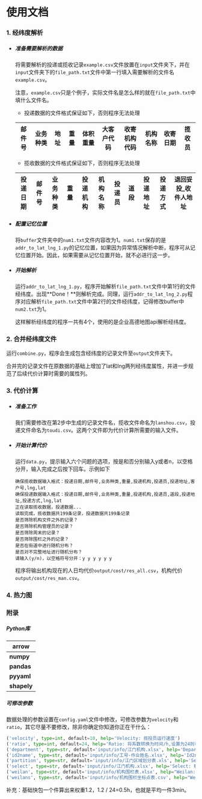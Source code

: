 # 使用文档

### 1. 经纬度解析

- ##### 准备需要解析的数据

  将需要解析的投递或揽收记录`example.csv`文件放置在`input`文件夹下，并在`input`文件夹下的`file_path.txt`文件中第一行填入需要解析的文件名`example.csv`。

  注意，`example.csv`只是个例子，实际文件名是怎么样的就在`file_path.txt`中填什么文件名。

  - 投递数据的文件格式保证如下，否则程序无法处理

  | 邮件号 | 业务种类 | 地址 | 重量 | 体积重量 | 大客户代码 | 收寄机构代码 | 机构名称 | 收寄日期 | 揽收员 |
  | ------ | -------- | ---- | ---- | -------- | ---------- | ------------ | -------- | -------- | ------ |

  - 揽收数据的文件格式保证如下，否则程序无法处理

  | 投递日期 | 邮件号 | 业务种类 | 重量 | 投递机构 | 机构名称 | 投递员 | 道段 | 投递地址 | 投递方式 | 退回妥投_收件人地址 |
  | -------- | ------ | -------- | ---- | -------- | -------- | ------ | ---- | -------- | -------- | ------------------- |

- ##### 配置记忆位置

  将`buffer`文件夹中的`num1.txt`文件内容改为1。`num1.txt`保存的是`addr_to_lat_lng_1.py`的记忆位置，如果因为异常情况解析中断，程序可从记忆位置开始。因此，如果需要从记忆位置开始，就不必进行这一步。

- ##### 开始解析

  运行`addr_to_lat_lng_1.py`，程序开始解析`file_path.txt`文件中第1行的文件经纬度。出现**Done！**则解析完成。同理，运行`addr_to_lat_lng_2.py`程序对应解析`file_path.txt`文件中第2行的文件经纬度，记得修改buffer中`num2.txt`为1。

  这样解析经纬度的程序一共有4个，使用的是企业高德地图api解析经纬度。

### 2. 合并经纬度文件

运行`combine.py`，程序会生成包含经纬度的记录文件至`output`文件夹下。

合并完的记录文件在原数据的基础上增加了lat和lng两列经纬度属性，并进一步规范了后续代价计算时需要的属性列。

### 3. 代价计算

- ##### 准备工作

  我们需要修改在第2步中生成的记录文件名，揽收文件命名为`lanshou.csv`，投递文件命名为`toudi.csv`。这两个文件即为代价计算所需要的输入文件。

- ##### 开始计算代价

  运行`data.py`，提示输入六个问题的选项，按是和否分别输入y或者n，以空格分开，输入完成之后按下回车。示例如下

  ```
  确保揽收数据输入格式：投递日期,邮件号,业务种类,重量,投递机构,投递员,投递地址,客户号,lng,lat
  确保投递数据输入格式：投递日期,邮件号,业务种类,重量,投递机构,投递员,道段,投递地址,投递方式,lng,lat
  正在读取揽收数据，投递数据...
  读取完成，揽收数据共199条记录，投递数据共199条记录
  是否筛除机构文件之外的记录？
  是否筛除机构管理员的记录？
  是否筛除周末的记录？
  是否筛除围栏之外的记录？
  是否在街道中进行随机分布？
  是否对不完整地址进行随机分布？
  请输入(y/n)，以空格符号分开：y y y y y y
  ```

  程序将输出机构现在的人日均代价`output/cost/res_all.csv`，机构代价`output/cost/res_man.csv`。

### 4. 热力图



### 附录

##### Python库

| arrow       |
| ----------- |
| **numpy**   |
| **pandas**  |
| **pyyaml**  |
| **shapely** |

##### 可修改参数

数据处理的参数设置在`config.yaml`文件中修改，可修改参数为`velocity`和`ratio`，其它尽量不要修改，除非你确定你知道你正在干什么：

```python
('velocity', type=int, default=10, help='Velocity: 揽投员运行速度')
('ratio', type=int, default=24, help='Ratio: 将系数转换为时间/h,设置为24则有平均一件0.05h')
('department', type=str, default='input/info/江门机构.xlsx', help='Department: 需要处理的机构部门文件路径')
('id2name', type=str, default='input/info/工号-作业姓名.xlsx', help='Id2name: 工号-作业姓名文件路径')
('partition', type=str, default='input/info/江门区域划分表.xls', help='Select: CBD等区域划分文件的路径')
('select', type=str, default='input/info/江门机构.xlsx', help='Select: 机构部门经纬度文件的路径')
('weilan', type=str, default='input/info/机构围栏表.xlsx', help="Weilan: 机构围栏表文件路径")
('weilans', type=str, default='input/info/机构围栏坐标点表.csv', help="Weilan: 机构围栏坐标点表文件路径")
```

补充：基础快包一个件算出来权重1.2，1.2 / 24=0.5h，也就是平均一件3min。
